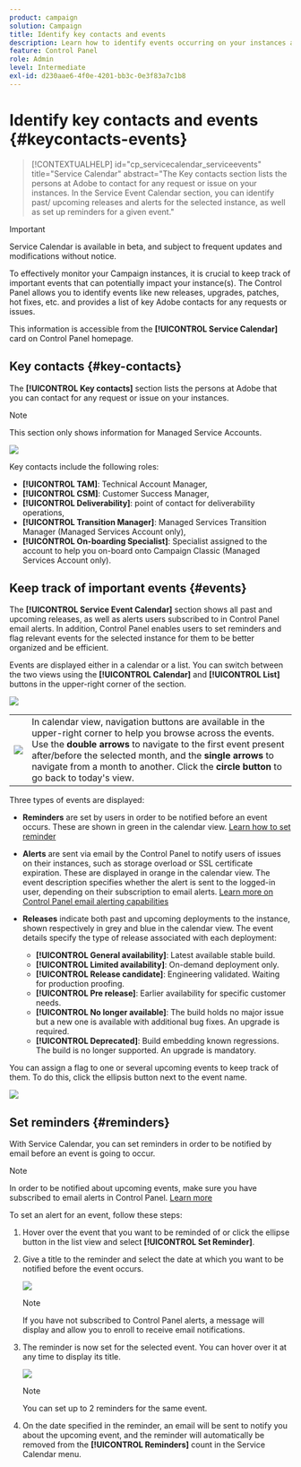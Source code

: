 ```yaml
---
product: campaign
solution: Campaign
title: Identify key contacts and events
description: Learn how to identify events occurring on your instances and key contacts at Adobe.
feature: Control Panel
role: Admin
level: Intermediate
exl-id: d230aae6-4f0e-4201-bb3c-0e3f83a7c1b8
---
```

# Identify key contacts and events {#keycontacts-events}

>[!CONTEXTUALHELP]
>id="cp_servicecalendar_serviceevents"
>title="Service Calendar"
>abstract="The Key contacts section lists the persons at Adobe to contact for any request or issue on your instances. In the Service Event Calendar section, you can identify past/ upcoming releases and alerts for the selected instance, as well as set up reminders for a given event."

>[!IMPORTANT]
>
>Service Calendar is available in beta, and subject to frequent updates and modifications without notice.

To effectively monitor your Campaign instances, it is crucial to keep track of important events that can potentially impact your instance(s). The Control Panel allows you to identify events like new releases, upgrades, patches, hot fixes, etc. and provides a list of key Adobe contacts for any requests or issues.

This information is accessible from the **[!UICONTROL Service Calendar]** card on Control Panel homepage.

## Key contacts {#key-contacts}

The **[!UICONTROL Key contacts]** section lists the persons at Adobe that you can contact for any request or issue on your instances.

>[!NOTE]
>
>This section only shows information for Managed Service Accounts.

![](assets/service-events-contacts.png)

Key contacts include the following roles:

* **[!UICONTROL TAM]**: Technical Account Manager,
* **[!UICONTROL CSM]**: Customer Success Manager,
* **[!UICONTROL Deliverability]**: point of contact for deliverability operations,
* **[!UICONTROL Transition Manager]**: Managed Services Transition Manager (Managed Services Account only),
* **[!UICONTROL On-boarding Specialist]**: Specialist assigned to the account to help you on-board onto Campaign Classic (Managed Services Account only).

## Keep track of important events {#events}

The **[!UICONTROL Service Event Calendar]** section shows all past and upcoming releases, as well as alerts users subscribed to in Control Panel email alerts. In addition, Control Panel enables users to set reminders and flag relevant events for the selected instance for them to be better organized and be efficient.

Events are displayed either in a calendar or a list. You can switch between the two views using the **[!UICONTROL Calendar]** and **[!UICONTROL List]** buttons in the upper-right corner of the section.

![](assets/service-events-calendar.png)

<table><tr style="border: 0;">
<td><img src="assets/do-not-localize/nav-buttons.png">
</td><td>In calendar view, navigation buttons are available in the upper-right corner to help you browse across the events. Use the <b>double arrows</b> to navigate to the first event present after/before the selected month, and the <b>single arrows</b> to navigate from a month to another. Click the <b>circle button</b> to go back to today's view.</td>
</tr></table>

Three types of events are displayed:

* **Reminders** are set by users in order to be notified before an event occurs. These are shown in green in the calendar view. [Learn how to set reminder](#reminders)
* **Alerts** are sent via email by the Control Panel to notify users of issues on their instances, such as storage overload or SSL certificate expiration. These are displayed in orange in the calendar view. The event description specifies whether the alert is sent to the logged-in user, depending on their subscription to email alerts. [Learn more on Control Panel email alerting capabilities](../performance-monitoring/using/email-alerting.md)

* **Releases** indicate both past and upcoming deployments to the instance, shown respectively in grey and blue in the calendar view. The event details specify the type of release associated with each deployment:

    * **[!UICONTROL General availability]**: Latest available stable build.
    * **[!UICONTROL Limited availability]**: On-demand deployment only.
    * **[!UICONTROL Release candidate]**: Engineering validated. Waiting for production proofing.
    * **[!UICONTROL Pre release]**: Earlier availability for specific customer needs.
    * **[!UICONTROL No longer available]**: The build holds no major issue but a new one is available with additional bug fixes. An upgrade is required.
    * **[!UICONTROL Deprecated]**: Build embedding known regressions. The build is no longer supported. An upgrade is mandatory.

You can assign a flag to one or several upcoming events to keep track of them. To do this, click the ellipsis button next to the event name.

![](assets/service-events-flag.png)

## Set reminders {#reminders}

With Service Calendar, you can set reminders in order to be notified by email before an event is going to occur.

>[!NOTE]
>
>In order to be notified about upcoming events, make sure you have subscribed to email alerts in Control Panel. [Learn more](../performance-monitoring/using/email-alerting.md)

To set an alert for an event, follow these steps:

1. Hover over the event that you want to be reminded of or click the ellipse button in the list view and select **[!UICONTROL Set Reminder]**.

1. Give a title to the reminder and select the date at which you want to be notified before the event occurs.

    ![](assets/service-events-set-reminder.png)

    >[!NOTE]
    >
    >If you have not subscribed to Control Panel alerts, a message will display and allow you to enroll to receive email notifications.

1. The reminder is now set for the selected event. You can hover over it at any time to display its title.

    ![](assets/service-events-reminder.png)

    >[!NOTE]
    >
    >You can set up to 2 reminders for the same event.

1. On the date specified in the reminder, an email will be sent to notify you about the upcoming event, and the reminder will automatically be removed from the **[!UICONTROL Reminders]** count in the Service Calendar menu.
